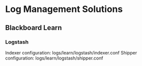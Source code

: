 # Log Management Solutions

## Blackboard Learn
### Logstash
Indexer configuration: logs/learn/logstash/indexer.conf
Shipper configuration: logs/learn/logstash/shipper.conf
